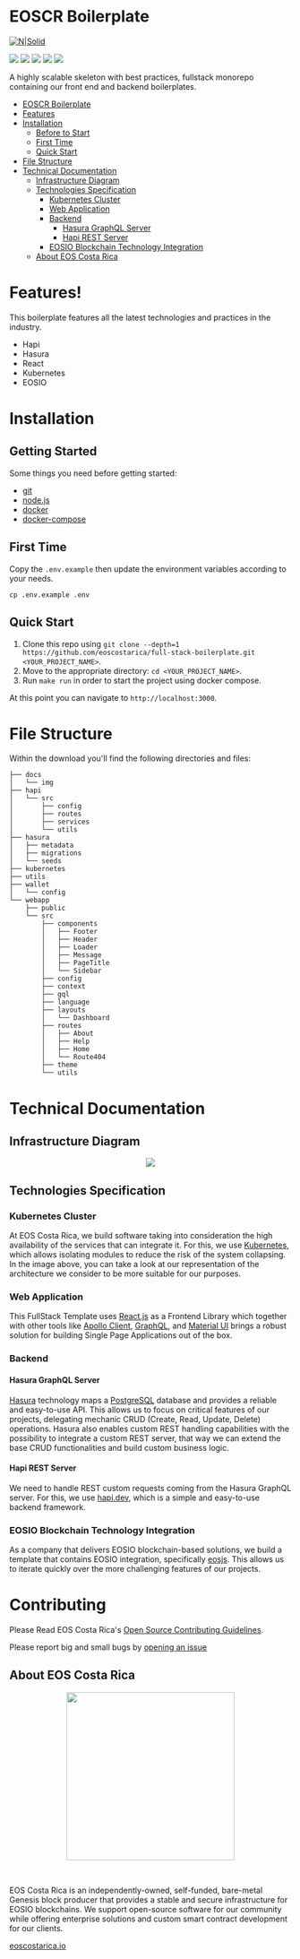# EOSCR Boilerplate

[![N|Solid](https://github.com/eoscostarica/eos-rate/raw/master/docs/eoscostarica-logo-black.png)](https://eoscostarica.io/)

![](https://img.shields.io/github/license/eoscostarica/full-stack-boilerplate) ![](https://img.shields.io/badge/code%20style-standard-brightgreen.svg) ![](https://img.shields.io/badge/%E2%9C%93-collaborative_etiquette-brightgreen.svg) ![](https://img.shields.io/twitter/follow/eoscostarica.svg?style=social&logo=twitter) ![](https://img.shields.io/github/forks/eoscostarica/full-stack-boilerplate?style=social)

A highly scalable skeleton with best practices, fullstack monorepo containing our front end and backend boilerplates.

- [EOSCR Boilerplate](#eoscr-boilerplate)
- [Features](#features)
- [Installation](#installation)
  - [Before to Start](#before-to-start)
  - [First Time](#first-time)
  - [Quick Start](#quick-start)
- [File Structure](#file-structure)
- [Technical Documentation](#technical-documentation)
  - [Infrastructure Diagram](#infrastructure-diagram)
  - [Technologies Specification](#technologies-specification)
    - [Kubernetes Cluster](#kubernetes-cluster)
    - [Web Application](#web-application)
    - [Backend](#backend)
      - [Hasura GraphQL Server](#hasura-graphql-server)
      - [Hapi REST Server](#hapi-rest-server)
    - [EOSIO Blockchain Technology Integration](#eosio-blockchain-technology-integration)
  - [About EOS Costa Rica](#about-eos-costa-rica)

# Features!

This boilerplate features all the latest technologies and practices in the industry.

- Hapi
- Hasura
- React
- Kubernetes
- EOSIO

# Installation

## Getting Started

Some things you need before getting started:

- [git](https://git-scm.com/)
- [node.js](https://nodejs.org/es/)
- [docker](https://www.docker.com/)
- [docker-compose](https://docs.docker.com/compose/)

## First Time

Copy the `.env.example` then update the environment variables according to your needs.

```
cp .env.example .env
```

## Quick Start

1.  Clone this repo using `git clone --depth=1 https://github.com/eoscostarica/full-stack-boilerplate.git <YOUR_PROJECT_NAME>`.
2.  Move to the appropriate directory: `cd <YOUR_PROJECT_NAME>`.
3.  Run `make run` in order to start the project using docker compose.

At this point you can navigate to `http://localhost:3000`.

# File Structure

Within the download you'll find the following directories and files:

```
├── docs
│   └── img
├── hapi
│   └── src
│       ├── config
│       ├── routes
│       ├── services
│       └── utils
├── hasura
│   ├── metadata
│   ├── migrations
│   └── seeds
├── kubernetes
├── utils
├── wallet
│   └── config
└── webapp
    ├── public
    └── src
        ├── components
        │   ├── Footer
        │   ├── Header
        │   ├── Loader
        │   ├── Message
        │   ├── PageTitle
        │   └── Sidebar
        ├── config
        ├── context
        ├── gql
        ├── language
        ├── layouts
        │   └── Dashboard
        ├── routes
        │   ├── About
        │   ├── Help
        │   ├── Home
        │   └── Route404
        ├── theme
        └── utils
```

# Technical Documentation

## Infrastructure Diagram

<p align="center">
  <img src="docs/img/infraNew.png" />
</p>

## Technologies Specification

### Kubernetes Cluster

At EOS Costa Rica, we build software taking into consideration the high availability of the services that can integrate it. For this, we use [Kubernetes](https://kubernetes.io/), which allows isolating modules to reduce the risk of the system collapsing. In the image above, you can take a look at our representation of the architecture we consider to be more suitable for our purposes.

### Web Application

This FullStack Template uses [React.js](https://reactjs.org) as a Frontend Library which together with other tools like [Apollo Client](https://www.apollographql.com/docs/react/), [GraphQL](https://graphql.org/), and [Material UI](https://material-ui.com/) brings a robust solution for building Single Page Applications out of the box.

### Backend

#### Hasura GraphQL Server

[Hasura](https://hasura.io/) technology maps a [PostgreSQL](https://www.postgresql.org/) database and provides a reliable and easy-to-use API. This allows us to focus on critical features of our projects, delegating mechanic CRUD (Create, Read, Update, Delete) operations.
Hasura also enables custom REST handling capabilities with the possibility to integrate a custom REST server, that way we can extend the base CRUD functionalities and build custom business logic.

#### Hapi REST Server

We need to handle REST custom requests coming from the Hasura GraphQL server. For this, we use [hapi.dev](https://hapi.dev/), which is a simple and easy-to-use backend framework.

### EOSIO Blockchain Technology Integration

As a company that delivers EOSIO blockchain-based solutions, we build a template that contains EOSIO integration, specifically [eosjs](https://github.com/EOSIO/eosjs). This allows us to iterate quickly over the more challenging features of our projects.

# Contributing

Please Read EOS Costa Rica's [Open Source Contributing Guidelines](https://developers.eoscostarica.io/docs/open-source-guidelines).

Please report big and small bugs by [opening an issue](https://github.com/eoscostarica/full-stack-boilerplate/issues)

## About EOS Costa Rica

<p align="center">
	<a href="https://eoscostarica.io">
		<img src="https://github.com/eoscostarica/eos-rate/raw/master/docs/eoscostarica-logo-black.png" width="300">
	</a>
</p>
<br/>

EOS Costa Rica is an independently-owned, self-funded, bare-metal Genesis block producer that provides a stable and secure infrastructure for EOSIO blockchains. We support open-source software for our community while offering enterprise solutions and custom smart contract development for our clients.

[eoscostarica.io](https://eoscostarica.io)
